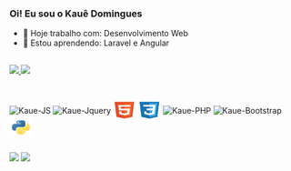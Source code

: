 ### Oi! Eu sou o Kauê Domingues

- 🔭 Hoje trabalho com: Desenvolvimento Web
- 🌱 Estou aprendendo: Laravel e Angular
##
<div>
  <a href="https://github.com/Kaued">
   <img width="50%" src="https://github-readme-stats.vercel.app/api?username=kaued&theme=github_dark&show_icons=true">
   <img width="38%" src="https://github-readme-stats.vercel.app/api/top-langs/?username=kaued&layout=compact&theme=github_dark">
  </a>
</div>

##
<div style="display: inline_block"><br>
  <img align="center" alt="Kaue-JS" height="30" width="40" src="https://cdn.jsdelivr.net/gh/devicons/devicon/icons/jquery/jquery-plain-wordmark.svg">
  <img align="center" alt="Kaue-Jquery" height="30" width="40" src="https://cdn.jsdelivr.net/gh/devicons/devicon/icons/javascript/javascript-plain.svg">
  <img align="center" alt="Kaue-HTML" height="30" width="40" src="https://raw.githubusercontent.com/devicons/devicon/master/icons/html5/html5-original.svg">
  <img align="center" alt="Kaue-CSS" height="30" width="40" src="https://raw.githubusercontent.com/devicons/devicon/master/icons/css3/css3-original.svg">
  <img align="center" alt="Kaue-PHP" height="30" width="40" src="https://cdn.jsdelivr.net/gh/devicons/devicon/icons/php/php-plain.svg">
  <img align="center" alt="Kaue-Bootstrap" height="30" width="40" src="https://cdn.jsdelivr.net/gh/devicons/devicon/icons/bootstrap/bootstrap-original-wordmark.svg">
  <img align="center" alt="Kaue-Python" height="30" width="40" src="https://raw.githubusercontent.com/devicons/devicon/master/icons/python/python-original.svg">
</div>
  
##
<div> 
  <a href="https://www.linkedin.com/in/kau%C3%AA-henrique-domingues-a3080525a" target="_blank"><img src="https://img.shields.io/badge/-LinkedIn-%230077B5?style=for-the-badge&logo=linkedin&logoColor=white" target="_blank"></a>
  <a href = "mailto:kauedomingues98@gmail.com"><img src="https://img.shields.io/badge/-Gmail-%23333?style=for-the-badge&logo=gmail&logoColor=white" target="_blank"></a>
  
</div>



